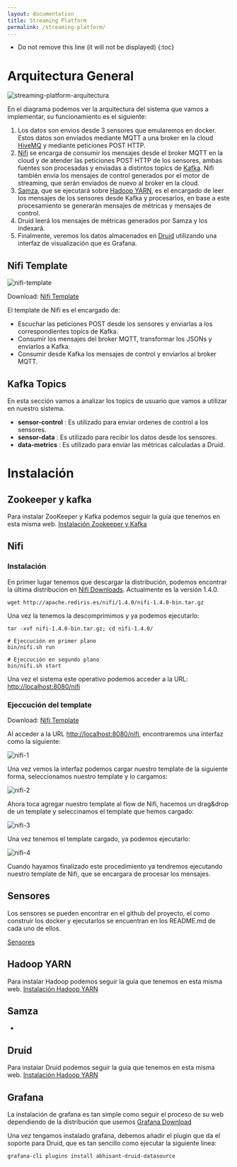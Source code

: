 ```yaml
---
layout: documentation
title: Streaming Platform
permalink: /streaming-platform/
---
```


* Do not remove this line (it will not be displayed)
{:toc}

# Arquitectura General

![streaming-platform-arquitectura](../images/streaming-platform/arquitectura.png)

En el diagrama podemos ver la arquitectura del sistema que vamos a implementar, su funcionamiento es el siguiente:

1. Los datos son envios desde 3 sensores que emularemos en docker. Estos datos son enviados mediante MQTT a una broker en la cloud [HiveMQ](https://www.hivemq.com) y mediante peticiones POST HTTP.
2. [Nifi](https://nifi.apache.org) se encarga de consumir los mensajes desde el broker MQTT en la cloud y de atender las peticiones POST HTTP de los sensores, ambas fuentes son procesadas y enviadas a distintos topics de [Kafka](https://kafka.apache.org). Nifi también envía los mensajes de control generados por el motor de streaming, que serán enviados de nuevo al broker en la cloud.
3. [Samza](https://samza.apache.org), que se ejecutará sobre [Hadoop YARN](http://hadoop.apache.org), es el encargado de leer los mensajes de los sensores desde Kafka y procesarlos, en base a este procesamiento se generarán mensajes de métricas y mensajes de control.
4. Druid leerá los mensajes de métricas generados por Samza y los indexará.
5. Finalmente, veremos los datos almacenados en [Druid](https://www.hivemq.com) utilizando una interfaz de visualización que es Grafana.

## Nifi Template

![nifi-template](../images/streaming-platform/nifi-template.png)

Download: [Nifi Template](../data/streaming-platform/nifi-template.xml)

El template de Nifi es el encargado de:  

* Escuchar las peticiones POST desde los sensores y enviarlas a los correspondientes topics de Kafka.
* Consumir los mensajes del broker MQTT, transformar los JSONs y enviarlos a Kafka.
* Consumir desde Kafka los mensajes de control y enviarlos al broker MQTT.

## Kafka Topics

En esta sección vamos a analizar los topics de usuario que vamos a utilizar en nuestro sistema.

* **sensor-control** : Es utilizado para enviar ordenes de control a los sensores.
* **sensor-data** : Es utilizado para recibir los datos desde los sensores.
* **data-metrics** : Es utilizado para enviar las métricas calculadas a Druid.

# Instalación

## Zookeeper y kafka

Para instalar ZooKeeper y Kafka podemos seguir la guía que tenemos en esta misma web. [Instalación Zookeeper y Kafka](http://datadocs.xyz/kafka/)

## Nifi

### Instalación

En primer lugar tenemos que descargar la distribución, podemos encontrar la última distribución en [Nifi Downloads](http://nifi.apache.org/download.html). Actualmente es la versión 1.4.0.

```
wget http://apache.rediris.es/nifi/1.4.0/nifi-1.4.0-bin.tar.gz
```

Una vez la tenemos la descomprimimos y ya podemos ejecutarlo:

```
tar -xvf nifi-1.4.0-bin.tar.gz; cd nifi-1.4.0/
```

```
# Ejeccución en primer plano
bin/nifi.sh run

# Ejeccución en segundo plano
bin/nifi.sh start
```

Una vez el sistema este operativo podemos acceder a la URL: [http://localhost:8080/nifi](http://localhost:8080/nifi)

### Ejeccución del template

Download: [Nifi Template](../data/streaming-platform/nifi-template.xml)

Al acceder a la URL [http://localhost:8080/nifi](http://localhost:8080/nifi), encontraremos una interfaz como la siguiente:

![nifi-1](../images/streaming-platform/nifi-1.png)

Una vez vemos la interfaz podemos cargar nuestro template de la siguiente forma, seleccionamos nuestro template y lo cargamos:

![nifi-2](../images/streaming-platform/nifi-2.png)

Ahora toca agregar nuestro template al flow de Nifi, hacemos un drag&drop de un template y seleccinamos el template que hemos cargado:

![nifi-3](../images/streaming-platform/nifi-3.png)

Una vez tenemos el template cargado, ya podemos ejecutarlo:

![nifi-4](../images/streaming-platform/nifi-4.png)


Cuando hayamos finalizado este procedimiento ya tendremos ejecutando nuestro template de Nifi, que se encargara de procesar los mensajes.

## Sensores

Los sensores se pueden encontrar en el github del proyecto, el como construir los docker y ejecutarlos se encuentran en los README.md de cada uno de ellos.

[Sensores](https://github.com/andresgomezfrr/streaming-pipeline/tree/master/sensors)

## Hadoop YARN

Para instalar Hadoop podemos seguir la guía que tenemos en esta misma web. [Instalación Hadoop YARN](http://datadocs.xyz/hadoop/)

## Samza
-

## Druid

Para instalar Druid podemos seguir la guía que tenemos en esta misma web. [Instalación Hadoop YARN](http://datadocs.xyz/druid/)

## Grafana

La instalación de grafana es tan simple como seguir el proceso de su web dependiendo de la distribución que usemos [Grafana Download](https://grafana.com/grafana/download)

Una vez tengamos instalado grafana, debemos añadir el plugin que da el soporte para Druid, que es tan sencillo como ejecutar la siguiente linea:

```
grafana-cli plugins install abhisant-druid-datasource
```
